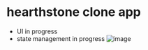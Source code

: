 # hearthstone clone app
* UI in progress
* state management in progress
![image](https://github.com/user-attachments/assets/e6147987-2675-48df-ae4d-1e7b2c2f0f7d)
